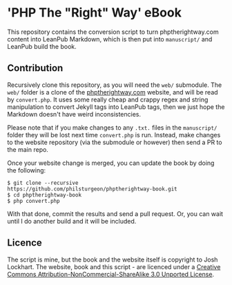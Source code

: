 # 'PHP The "Right" Way' eBook

This repository contains the conversion script to turn phptherightway.com content into LeanPub Markdown, which is then put into `manuscript/` and LeanPub build the book.

## Contribution

Recursively clone this repository, as you will need the `web/` submodule. The `web/` folder is a clone of the 
[phptherightway.com](http://phptherightway.com) website, and will be read by `convert.php`. It uses some really cheap
and crappy regex and string manipulation to convert Jekyll tags into LeanPub tags, then we just hope the Markdown
doesn't have weird inconsistencies. 

Please note that if you make changes to any `.txt.` files in the `manuscript/` folder they will be lost next time `convert.php` is run. Instead, make changes to the website repository (via the submodule or however) then send a PR
to the main repo.

Once your website change is merged, you can update the book by doing the following:

```
$ git clone --recursive https://github.com/philsturgeon/phptherightway-book.git
$ cd phptherightway-book
$ php convert.php 
```

With that done, commit the results and send a pull request. Or, you can wait until I do another build and it will be 
included.

## Licence

The script is mine, but the book and the website itself is copyright to Josh Lockhart. The website, book and this script - are licenced under a [Creative Commons Attribution-NonCommercial-ShareAlike 3.0 Unported License](http://creativecommons.org/licenses/by-nc-sa/3.0/).
